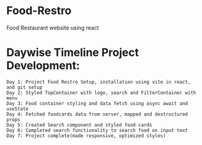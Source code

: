 # Food-Restro
Food Restaurant website using react

# Daywise Timeline Project Development:
    Day 1: Project Food Restro Setup, installation using vite in react, and git setup
    Day 2: Styled TopContainer with logo, search and FilterContainer with menu
    Day 3: Food container styling and data fetch using async await and useState
    Day 4: Fetched foodcards data from server, mapped and destructured props
    Day 5: Created Search component and styled food cards
    Day 6: Completed search functionality to search food on input text
    Day 7: Project complete(made responsive, optimized styles)
